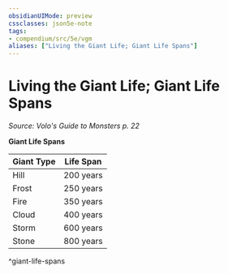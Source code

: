 ```yaml
---
obsidianUIMode: preview
cssclasses: json5e-note
tags:
- compendium/src/5e/vgm
aliases: ["Living the Giant Life; Giant Life Spans"]
---
```

# Living the Giant Life; Giant Life Spans
*Source: Volo's Guide to Monsters p. 22* 

**Giant Life Spans**

| Giant Type | Life Span |
|------------|-----------|
| Hill | 200 years |
| Frost | 250 years |
| Fire | 350 years |
| Cloud | 400 years |
| Storm | 600 years |
| Stone | 800 years |
^giant-life-spans